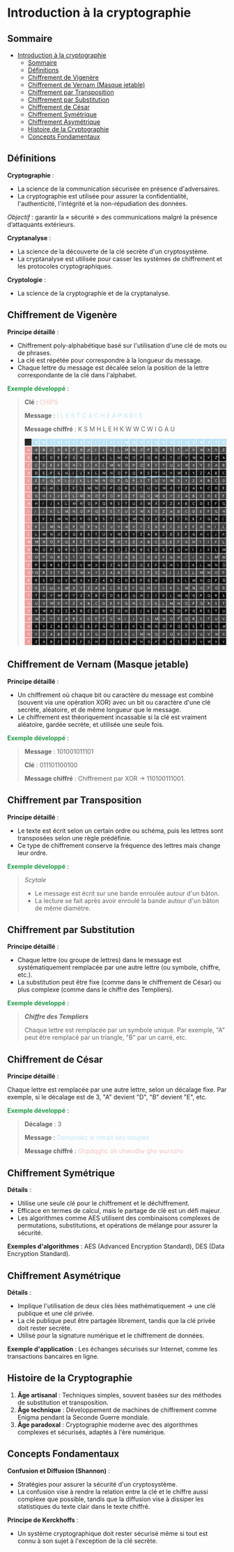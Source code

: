 # Introduction à la cryptographie

## Sommaire

- [Introduction à la cryptographie](#introduction-à-la-cryptographie)
  - [Sommaire](#sommaire)
  - [Définitions](#définitions)
  - [Chiffrement de Vigenère](#chiffrement-de-vigenère)
  - [Chiffrement de Vernam (Masque jetable)](#chiffrement-de-vernam-masque-jetable)
  - [Chiffrement par Transposition](#chiffrement-par-transposition)
  - [Chiffrement par Substitution](#chiffrement-par-substitution)
  - [Chiffrement de César](#chiffrement-de-césar)
  - [Chiffrement Symétrique](#chiffrement-symétrique)
  - [Chiffrement Asymétrique](#chiffrement-asymétrique)
  - [Histoire de la Cryptographie](#histoire-de-la-cryptographie)
  - [Concepts Fondamentaux](#concepts-fondamentaux)

## Définitions

**Cryptographie** :
- La science de la communication sécurisée en présence d'adversaires.
- La cryptographie est utilisée pour assurer la confidentialité, l'authenticité, l'intégrité et la non-répudiation des données.

*Objectif* : garantir la « sécurité » des communications malgré la présence
d’attaquants extérieurs.

**Cryptanalyse** :
- La science de la découverte de la clé secrète d'un cryptosystème.
- La cryptanalyse est utilisée pour casser les systèmes de chiffrement et les protocoles cryptographiques.

**Cryptologie** :
- La science de la cryptographie et de la cryptanalyse.


## Chiffrement de Vigenère

**Principe détaillé** : 
- Chiffrement poly-alphabétique basé sur l'utilisation d'une clé de mots ou de phrases. 
- La clé est répétée pour correspondre à la longueur du message. 
- Chaque lettre du message est décalée selon la position de la lettre correspondante de la clé dans l'alphabet.

<span style='color: #229948'>**Exemple développé**</span> : 

>**Clé** : <span style='color: #f4bfbf'>CHIPS</span>
>
>**Message** : <span style='color: #bce4f5'>I L E S T C A C H E A P A R I S</span>
>
>**Message chiffré** : K S M H L E H K W W C W I G A U
>
><div style="text-align:center">
><img src='images/Vigenère.png' alt="Vigenère">
></div>

## Chiffrement de Vernam (Masque jetable)

**Principe détaillé** : 
- Un chiffrement où chaque bit ou caractère du message est combiné (souvent via une opération XOR) avec un bit ou caractère d'une clé secrète, aléatoire, et de même longueur que le message. 
- Le chiffrement est théoriquement incassable si la clé est vraiment aléatoire, gardée secrète, et utilisée une seule fois.

<span style='color: #229948'>**Exemple développé**</span> :  
>**Message** : 101001011101
>
>**Clé** : 011101100100
>
>**Message chiffré** : Chiffrement par XOR → 110100111001.

## Chiffrement par Transposition

**Principe détaillé** : 
- Le texte est écrit selon un certain ordre ou schéma, puis les lettres sont transposées selon une règle prédéfinie. 
- Ce type de chiffrement conserve la fréquence des lettres mais change leur ordre.

<span style='color: #229948'>**Exemple développé**</span> : 
>*Scytale* 
>- Le message est écrit sur une bande enroulée autour d'un bâton. 
>- La lecture se fait après avoir enroulé la bande autour d'un bâton de même diamètre.

## Chiffrement par Substitution

**Principe détaillé** :
- Chaque lettre (ou groupe de lettres) dans le message est systématiquement remplacée par une autre lettre (ou symbole, chiffre, etc.). 
- La substitution peut être fixe (comme dans le chiffrement de César) ou plus complexe (comme dans le chiffre des Templiers).

<span style='color: #229948'>**Exemple développé**</span> : 
>**_Chiffre des Templiers_** 
>
>Chaque lettre est remplacée par un symbole unique. Par exemple, "A" peut être remplacé par un triangle, "B" par un carré, etc.
>

## Chiffrement de César

**Principe détaillé** :

Chaque lettre est remplacée par une autre lettre, selon un décalage fixe. Par exemple, si le décalage est de 3, "A" devient "D", "B" devient "E", etc.

<span style='color: #229948'>**Exemple développé**</span> : 
>**Décalage** : 3
>
>**Message** : <span style='color: #bce4f5'>Demandez le retrait des troupes</span>
>
>**Message chiffré** : <span style='color: #f4bfbf'>Ghpdqghc oh uhwudlw ghv wurxshv</span>

## Chiffrement Symétrique

**Détails** : 
- Utilise une seule clé pour le chiffrement et le déchiffrement. 
- Efficace en termes de calcul, mais le partage de clé est un défi majeur. 
- Les algorithmes comme AES utilisent des combinaisons complexes de permutations, substitutions, et opérations de mélange pour assurer la sécurité.

**Exemples d'algorithmes** : AES (Advanced Encryption Standard), DES (Data Encryption Standard).

## Chiffrement Asymétrique

**Détails** : 
- Implique l'utilisation de deux clés liées mathématiquement → une clé publique et une clé privée. 
- La clé publique peut être partagée librement, tandis que la clé privée doit rester secrète. 
- Utilisé pour la signature numérique et le chiffrement de données.

**Exemple d'application** : Les échanges sécurisés sur Internet, comme les transactions bancaires en ligne.

## Histoire de la Cryptographie

1. **Âge artisanal** : Techniques simples, souvent basées sur des méthodes de substitution et transposition.
2. **Âge technique** : Développement de machines de chiffrement comme Enigma pendant la Seconde Guerre mondiale.
3. **Âge paradoxal** : Cryptographie moderne avec des algorithmes complexes et sécurisés, adaptés à l'ère numérique.

## Concepts Fondamentaux

**Confusion et Diffusion (Shannon)** : 
- Stratégies pour assurer la sécurité d'un cryptosystème. 
- La confusion vise à rendre la relation entre la clé et le chiffre aussi complexe que possible, tandis que la diffusion vise à dissiper les statistiques du texte clair dans le texte chiffré.

**Principe de Kerckhoffs** : 
- Un système cryptographique doit rester sécurisé même si tout est connu à son sujet à l'exception de la clé secrète.
